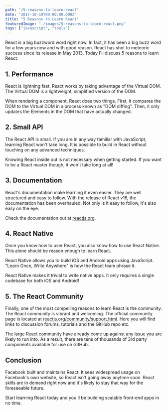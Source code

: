 ```yaml
---
path: "/5-reasons-to-learn-react"
date: "2017-10-19T09:00:00.000Z"
title: "5 Reasons to Learn React"
featuredImage: "./images/5-reasons-to-learn-react.png"
tags: ["javascript", "tools"]
---
```


React is a big buzzword word right now. In fact, it has been a big buzz word for a few years now and with good reason. React has shot to meteoric success since its release in May 2013. Today I'll discuss 5 reasons to learn React.

## 1. Performance

React is lightning fast. React works by taking advantage of the Virtual DOM. The Virtual DOM is a lightweight, simplified version of the DOM.

When rendering a component, React does two things. First, it compares the DOM to the Virtual DOM in a process known as "DOM diffing". Then, it only updates the Elements in the DOM that have actually changed.

## 2. Small API

The React API is small. If you are in any way familiar with JavaScript, learning React won't take long. It is possible to build in React without touching on any advanced techniques.

Knowing React inside out is not necessary when getting started. If you want to be a React master though, it won't take long at all!

## 3. Documentation

React's documentation make learning it even easier. They are well structured and easy to follow. With the release of React v16, the documentation has been overhauled. Not only is it easy to follow, it's also easy on the eye.

Check the documentation out at [reactjs.org](https://reactjs.org).

## 4. React Native

Once you know how to user React, you also know how to use React Native. This alone should be reason enough to learn React.

React Native allows you to build iOS and Android apps using JavaScript. "Learn Once, Write Anywhere" is how the React team phrase it.

React Native makes it trivial to write native apps. It only requires a single codebase for both iOS and Android!

## 5. The React Community

Finally, one of the most compelling reasons to learn React is the community. The React community is vibrant and welcoming. The official community page is located at [reactjs.org/community/support.html](https://reactjs.org/community/support.html). Here you will find links to discussion forums, tutorials and the GitHub repo etc.

The large React community have already come up against any issue you are likely to run into. As a result, there are tens of thousands of 3rd party components available for use on GitHub.

## Conclusion

Facebook built and maintains React. It sees widespread usage on Facebook's own website, so React isn't going away anytime soon. React skills are in demand right now and it's likely to stay that way for the foreseeable future.

Start learning React today and you'll be building scalable front-end apps in no time.
